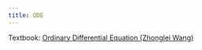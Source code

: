 ```yaml
---
title: ODE
---
```


Textbook: [Ordinary Differential Equation (Zhonglei Wang)](https://www.zotero.org/dafuzhu123/collections/R28S2AQK/items/SPKWH9RI/reader)